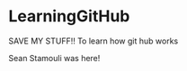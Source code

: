LearningGitHub
==============
SAVE MY STUFF!!
To learn how git hub works

Sean Stamouli was here!


